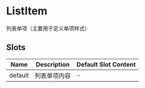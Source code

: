 # ListItem

列表单项（主要用于定义单项样式）

## Slots

<!-- @vuese:ListItem:slots:start -->
|Name|Description|Default Slot Content|
|---|---|---|
|default|列表单项内容|-|

<!-- @vuese:ListItem:slots:end -->


